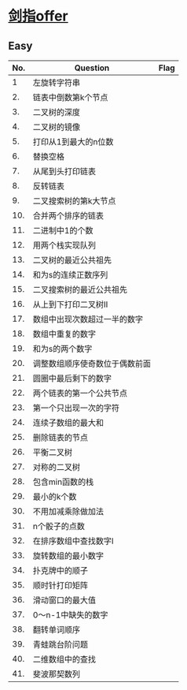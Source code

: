 # [剑指offer](https://leetcode-cn.com/problemset/lcof/)

## Easy

No. | Question | Flag
------ | ------ | ------
1 | 左旋转字符串 | 
2. | 链表中倒数第k个节点 | 
3. | 二叉树的深度 | 
4. | 二叉树的镜像 | 
5. | 打印从1到最大的n位数 | 
6. | 替换空格 | 
7. | 从尾到头打印链表 | 
8. | 反转链表 | 
9. | 二叉搜索树的第k大节点 | 
10. | 合并两个排序的链表 | 
11. | 二进制中1的个数 | 
12. | 用两个栈实现队列 | 
13. | 二叉树的最近公共祖先 | 
14. | 和为s的连续正数序列 | 
15. | 二叉搜索树的最近公共祖先 | 
16. | 从上到下打印二叉树II | 
17. | 数组中出现次数超过一半的数字 | 
18. | 数组中重复的数字 | 
19. | 和为s的两个数字 | 
20. | 调整数组顺序使奇数位于偶数前面 | 
21. | 圆圈中最后剩下的数字 | 
22. | 两个链表的第一个公共节点 | 
23. | 第一个只出现一次的字符 | 
24. | 连续子数组的最大和 | 
25. | 删除链表的节点 | 
26. | 平衡二叉树 | 
27. | 对称的二叉树 | 
28. | 包含min函数的栈 | 
29. | 最小的k个数 | 
30. | 不用加减乘除做加法 | 
31. | n个骰子的点数 | 
32. | 在排序数组中查找数字I | 
33. | 旋转数组的最小数字 | 
34. | 扑克牌中的顺子 | 
35. | 顺时针打印矩阵 | 
36. | 滑动窗口的最大值 | 
37. | 0～n-1中缺失的数字 | 
38. | 翻转单词顺序 | 
39. | 青蛙跳台阶问题 | 
40. | 二维数组中的查找 | 
41. | 斐波那契数列 | 
